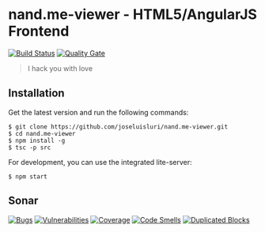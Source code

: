# nand.me-viewer - HTML5/AngularJS Frontend
[![Build Status](https://travis-ci.org/joseluisluri/nand.me-viewer.svg?branch=master)](https://travis-ci.org/joseluisluri/nand.me-viewer)
[![Quality Gate](https://sonarcloud.io/api/badges/gate?key=nand.me-viewer&blinking=true)](https://sonarcloud.io/dashboard?id=nand.me-viewer)

> I hack you with love

## Installation

Get the latest version and run the following commands:
```
$ git clone https://github.com/joseluisluri/nand.me-viewer.git
$ cd nand.me-viewer
$ npm install -g
$ tsc -p src
```

For development, you can use the integrated lite-server:

```
$ npm start
```


## Sonar 
[![Bugs](https://sonarcloud.io/api/badges/measure?key=nand.me-viewer&blinking=true&metric=bugs)](https://sonarcloud.io/project/issues?id=nand.me-viewer&resolved=false&types=BUG)
[![Vulnerabilities](https://sonarcloud.io/api/badges/measure?key=nand.me-viewer&blinking=true&metric=vulnerabilities)](https://sonarcloud.io/project/issues?id=nand.me-viewer&resolved=false&types=VULNERABILITY)
[![Coverage](https://sonarcloud.io/api/badges/measure?key=nand.me-viewer&blinking=true&metric=coverage)](https://sonarcloud.io/component_measures/metric/coverage/list?id=nand.me-viewer)
[![Code Smells](https://sonarcloud.io/api/badges/measure?key=nand.me-viewer&blinking=true&metric=code_smells)](https://sonarcloud.io/project/issues?id=nand.me-viewer&resolved=false&types=CODE_SMELL)
[![Duplicated Blocks](https://sonarcloud.io/api/badges/measure?key=nand.me-viewer&blinking=true&metric=duplicated_blocks)](https://sonarcloud.io/component_measures/metric/duplicated_blocks/list?id=nand.me-viewer)




